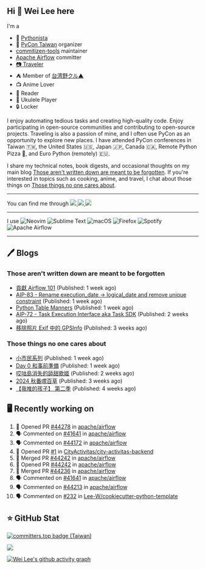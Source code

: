 ## Hi 👋 Wei Lee here

I'm a

* 🐍 [Pythonista](https://pycon-note.wei-lee.me/)
* 🐍 [PyCon Taiwan](https://tw.pycon.org/) organizer
* [commitizen-tools](https://github.com/commitizen-tools) maintainer
* [Apache Airflow](https://github.com/apache/airflow/) committer
* [📷 Traveler](https://travlog.wei-lee.me/)
* ⛺ Member of [台湾野クル▲](https://twitter.com/Taiwannokuru)
* 📺 Anime Lover
* 📖 Reader
* 🎵 Ukulele Player
* 🔒 Locker

I enjoy automating tedious tasks and creating high-quality code. Enjoy participating in open-source communities and contributing to open-source projects. Traveling is also a passion of mine, and I often use PyCon as an opportunity to explore new places. I have attended PyCon conferences in Taiwan 🇹🇼, the United States 🇺🇸, Japan 🇯🇵, Canada 🇨🇦, Remote Python Pizza 🍕, and Euro Python (remotely) 🇪🇺.

I share my technical notes, book digests, and occasional thoughts on my main blog [Those aren't written down are meant to be forgotten](https://blog.wei-lee.me/). If you're interested in topics such as cooking, anime, and travel, I chat about those things on [Those things no one cares about](https://travlog.wei-lee.me/).


---

<p align="left">
You can find me through
  <a href="https://in.linkedin.com/in/clleew" target="blank">
    <img src="https://img.shields.io/badge/LinkedIn-0077B5?style=for-the-badge&logo=linkedin&logoColor=white" />
  </a>
  <a href="https://twitter.com/clleew" target="blank">
    <img src="https://img.shields.io/badge/Twitter-1DA1F2?style=for-the-badge&logo=twitter&logoColor=white" />
  </a>
  <a href="https://github.com/Lee-W/" target="blank">
    <img src="https://img.shields.io/badge/GitHub-100000?style=for-the-badge&logo=github&logoColor=white" />
  </a>
</p>

---

I use ![Neovim](https://img.shields.io/badge/NeoVim-%2357A143.svg?&style=for-the-badge&logo=neovim&logoColor=white) ![Sublime Text](https://img.shields.io/badge/sublime_text-%23575757.svg?style=for-the-badge&logo=sublime-text&logoColor=important) ![macOS](https://img.shields.io/badge/mac%20os-000000?style=for-the-badge&logo=macos&logoColor=F0F0F0) ![Firefox](https://img.shields.io/badge/Firefox-FF7139?style=for-the-badge&logo=Firefox-Browser&logoColor=white) ![Spotify](https://img.shields.io/badge/Spotify-1ED760?style=for-the-badge&logo=spotify&logoColor=white) ![Apache Airflow](https://img.shields.io/badge/Apache%20Airflow-017CEE?style=for-the-badge&logo=Apache%20Airflow&logoColor=white)

---


## 🖊️ Blogs

### Those aren't written down are meant to be forgotten

* [貢獻 Airflow 101](https://blog.wei-lee.me/posts/tech/2024/11/airflow-contribution-101) (Published: 1 week ago)
* [AIP-83 - Rename execution_date -&gt; logical_date and remove unique constraint](https://blog.wei-lee.me/posts/tech/2024/11/aip-83) (Published: 1 week ago)
* [Python Table Manners](https://blog.wei-lee.me/posts/tech/2024/11/python-table-manners-series-2024-2025-edition) (Published: 1 week ago)
* [AIP-72 - Task Execution Interface aka Task SDK](https://blog.wei-lee.me/posts/tech/2024/11/aip-72) (Published: 2 weeks ago)
* [移除照片 Exif 中的 GPSInfo](https://blog.wei-lee.me/posts/tech/2024/11/remove-gps-info-from-exif) (Published: 3 weeks ago)

### Those things no one cares about
 
 * [小市民系列](https://travlog.wei-lee.me/posts/review/2024/11/Shoushimin) (Published: 1 week ago)
 * [Day 0 和事前準備](https://travlog.wei-lee.me/posts/travel/2024/11/2024-mt-fugi-biking-day-0) (Published: 1 week ago)
 * [哎咕島消失的舔甜歌姬](https://travlog.wei-lee.me/posts/review/2024/11/egumi-legacy) (Published: 2 weeks ago)
 * [2024 秋番嚐百草](https://travlog.wei-lee.me/posts/review/2024/11/what-i-will-watch-in-2024-fall) (Published: 3 weeks ago)
 * [【我推的孩子】 第二季](https://travlog.wei-lee.me/posts/review/2024/10/oshi-no-ko-season-2) (Published: 4 weeks ago)

## 🖥️ Recently working on

1. 💪 Opened PR [#44278](https://github.com/apache/airflow/pull/44278) in [apache/airflow](https://github.com/apache/airflow)
2. 🗣 Commented on [#41641](https://github.com/apache/airflow/issues/41641#issuecomment-2492780661) in [apache/airflow](https://github.com/apache/airflow)
3. 🗣 Commented on [#44172](https://github.com/apache/airflow/pull/44172#issuecomment-2492777200) in [apache/airflow](https://github.com/apache/airflow)
4. 💪 Opened PR [#1](https://github.com/CityActivitas/city-activitas-backend/pull/1) in [CityActivitas/city-activitas-backend](https://github.com/CityActivitas/city-activitas-backend)
5. 🎉 Merged PR [#44242](https://github.com/apache/airflow/pull/44242) in [apache/airflow](https://github.com/apache/airflow)
6. 💪 Opened PR [#44242](https://github.com/apache/airflow/pull/44242) in [apache/airflow](https://github.com/apache/airflow)
7. 🎉 Merged PR [#44236](https://github.com/apache/airflow/pull/44236) in [apache/airflow](https://github.com/apache/airflow)
8. 🗣 Commented on [#41641](https://github.com/apache/airflow/issues/41641#issuecomment-2490445543) in [apache/airflow](https://github.com/apache/airflow)
9. 🗣 Commented on [#44213](https://github.com/apache/airflow/pull/44213#issuecomment-2490194490) in [apache/airflow](https://github.com/apache/airflow)
10. 🗣 Commented on [#232](https://github.com/Lee-W/cookiecutter-python-template/issues/232#issuecomment-2490017551) in [Lee-W/cookiecutter-python-template](https://github.com/Lee-W/cookiecutter-python-template)


## ⭐ GitHub Stat

[![committers.top badge (Taiwan)](https://user-badge.committers.top/taiwan_public/Lee-W.svg)](https://user-badge.committers.top/taiwan_public/Lee-W)

[![](https://github-readme-stats.vercel.app/api?username=Lee-W&show_icons=true&hide_title=true&cache_seconds=86400)](https://github.com/anuraghazra/github-readme-stats)

[![Wei Lee's github activity graph](https://github-readme-activity-graph.vercel.app/graph?username=Lee-W&theme=dracula)](https://github.com/ashutosh00710/github-readme-activity-graph)

